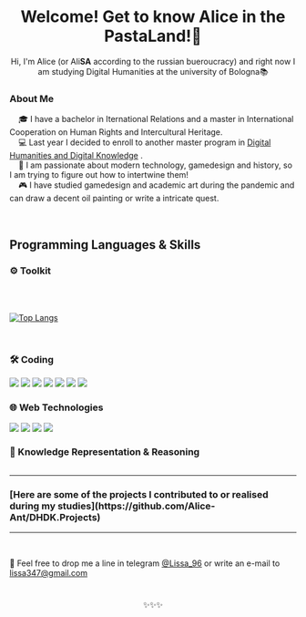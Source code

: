 <h1 align="center">Welcome! Get to know Alice in the PastaLand!🍝</h1>

<p align="center">Hi, I'm Alice (or Ali<b>SA</b> according to the russian bueroucracy) and right now I am studying Digital Humanities at the university of Bologna📚<p>

### About Me

&nbsp;&nbsp;&nbsp;&nbsp;🎓 I have a bachelor in Iternational Relations and a master in International Cooperation on Human Rights and Intercultural Heritage.<br>
&nbsp;&nbsp;&nbsp;&nbsp;💻 Last year I decided to enroll to another master program in [Digital Humanities and Digital Knowledge](https://corsi.unibo.it/2cycle/DigitalHumanitiesKnowledge) .  
&nbsp;&nbsp;&nbsp;&nbsp;🎴 I am passionate about modern technology, gamedesign and history, so I am trying to figure out how to intertwine them!  
&nbsp;&nbsp;&nbsp;&nbsp;🎮 I have studied gamedesign and academic art during the pandemic and can draw a decent oil painting or write a intricate quest.

<br>

## Programming Languages & Skills

<h3>⚙️ Toolkit</h3>
  <br><br>
  
[![Top Langs](https://github-readme-stats.vercel.app/api/top-langs/?username=Alice-Ant&layout=donut-vertical&langs_count=20)](https://github.com/anuraghazra/github-readme-stats)

<br>
<h3>🛠️ Coding</h3>
<p align="left">
  <img src="https://img.*******Python"/>
  <img src="https://img.*******Jupyter"/>
  <img src="https://img.*******PyTorch"/>
  <img src="https://img.*******TensorFlow"/>
  <img src="https://img.*******SQL"/>
  <img src="https://img.*******LangChain"/>
  <img src="https://img.*******Pandas"/>

</p>

<h3>🌐 Web Technologies</h3>
<p align="left">
  <img src="https://img.*******HTML5"/>
  <img src="https://img.*******CSS3"/>
  <img src="https://img.*******JavaScript"/>
  <img src="https://img.*******Bootstrap"/>
</p>

<h3>🧠 Knowledge Representation & Reasoning</h3>
<p align="left">
  <img 
</p>

</details>


---
   <h3>[Here are some of the projects I contributed to or realised during my studies](https://github.com/Alice-Ant/DHDK.Projects)</h3>
    
---
<br>

💬 Feel free to drop me a line in telegram [@Lissa_96](https://t.me/Lissa_96) or write an e-mail to [lissa347@gmail.com](mailto:lissa347@gmail.com)

#

<p align="center"> ✨✨✨ </p>
